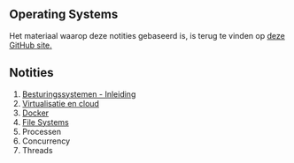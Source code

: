 ## Operating Systems
Het materiaal waarop deze notities gebaseerd is, is terug te vinden op [deze GitHub site.](https://hogenttin.github.io/operating-systems/)

## Notities
<ol>
<li><a href="./Notities/01 - Besturingssystemen (inleiding).md">Besturingssystemen - Inleiding</a> </li>
<li><a href="./Notities/02 - Virtualisatie en cloud.md">Virtualisatie en cloud</a> </li>
<li><a href="./Notities/03 - Docker.md">Docker</a></li>
<li><a href="./Notities/04 - File Systems.md">File Systems</a></li>
<li><a>Processen</a></li>
<li><a>Concurrency</a></li>
<li><a>Threads</a></li>

</ol>
